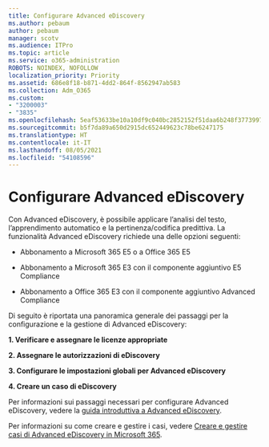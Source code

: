 ```yaml
---
title: Configurare Advanced eDiscovery
ms.author: pebaum
author: pebaum
manager: scotv
ms.audience: ITPro
ms.topic: article
ms.service: o365-administration
ROBOTS: NOINDEX, NOFOLLOW
localization_priority: Priority
ms.assetid: 686e8f18-b871-4dd2-864f-8562947ab583
ms.collection: Adm_O365
ms.custom:
- "3200003"
- "3835"
ms.openlocfilehash: 5eaf53633be10a10df9c040bc2852152f51daa6b248f3773997e203cbb6b86f7
ms.sourcegitcommit: b5f7da89a650d2915dc652449623c78be6247175
ms.translationtype: HT
ms.contentlocale: it-IT
ms.lasthandoff: 08/05/2021
ms.locfileid: "54108596"
---
```

# <a name="set-up-advanced-ediscovery"></a>Configurare Advanced eDiscovery

Con Advanced eDiscovery, è possibile applicare l’analisi del testo, l’apprendimento automatico e la pertinenza/codifica predittiva. La funzionalità Advanced eDiscovery richiede una delle opzioni seguenti:

- Abbonamento a Microsoft 365 E5 o a Office 365 E5

- Abbonamento a Microsoft 365 E3 con il componente aggiuntivo E5 Compliance

- Abbonamento a Office 365 E3 con il componente aggiuntivo Advanced Compliance

Di seguito è riportata una panoramica generale dei passaggi per la configurazione e la gestione di Advanced eDiscovery:

**1. Verificare e assegnare le licenze appropriate**

**2. Assegnare le autorizzazioni di eDiscovery**

**3. Configurare le impostazioni globali per Advanced eDiscovery**

**4. Creare un caso di eDiscovery**

Per informazioni sui passaggi necessari per configurare Advanced eDiscovery, vedere la [guida introduttiva a Advanced eDiscovery](/microsoft-365/compliance/get-started-with-advanced-ediscovery).

Per informazioni su come creare e gestire i casi, vedere [Creare e gestire casi di Advanced eDiscovery in Microsoft 365](/microsoft-365/compliance/create-and-manage-advanced-ediscoveryv2-case).